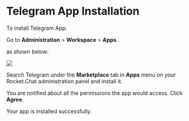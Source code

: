 # Telegram App Installation

To install Telegram App:

Go to **Administration** > **Workspace** > **Apps**.

as shown below:

![](<../../../../.gitbook/assets/2021-11-20\_23-29-48 (1) (1) (1) (1) (12) (10) (1) (1) (1) (8).png>)

Search Telegram under the **Marketplace** tab in **Apps** menu on your Rocket.Chat administration panel and install it.

You are notified about all the permissions the app would access. Click **Agree**.

Your app is installed successfully.
